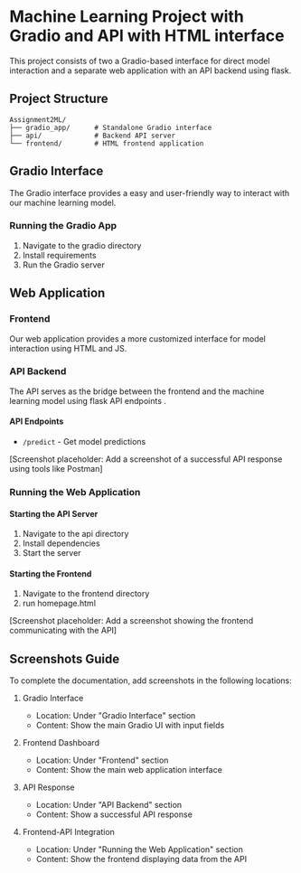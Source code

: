 # Machine Learning Project with Gradio and API with HTML interface 

This project consists of two a Gradio-based interface for direct model interaction and a separate web application with an API backend using flask.

## Project Structure

```
Assignment2ML/
├── gradio_app/      # Standalone Gradio interface
├── api/             # Backend API server
└── frontend/        # HTML frontend application
```

## Gradio Interface

The Gradio interface provides a easy and user-friendly way to interact with our machine learning model.

### Running the Gradio App
1. Navigate to the gradio directory
2. Install requirements
3. Run the Gradio server

## Web Application

### Frontend
Our web application provides a more customized interface for model interaction using HTML and JS.



### API Backend
The API serves as the bridge between the frontend and the machine learning model using flask API endpoints .

#### API Endpoints
- `/predict` - Get model predictions


[Screenshot placeholder: Add a screenshot of a successful API response using tools like Postman]

### Running the Web Application

#### Starting the API Server
1. Navigate to the api directory
2. Install dependencies
3. Start the server

#### Starting the Frontend
1. Navigate to the frontend directory
2. run homepage.html

[Screenshot placeholder: Add a screenshot showing the frontend communicating with the API]

## Screenshots Guide

To complete the documentation, add screenshots in the following locations:

1. Gradio Interface
   - Location: Under "Gradio Interface" section
   - Content: Show the main Gradio UI with input fields

2. Frontend Dashboard
   - Location: Under "Frontend" section
   - Content: Show the main web application interface

3. API Response
   - Location: Under "API Backend" section
   - Content: Show a successful API response

4. Frontend-API Integration
   - Location: Under "Running the Web Application" section
   - Content: Show the frontend displaying data from the API


